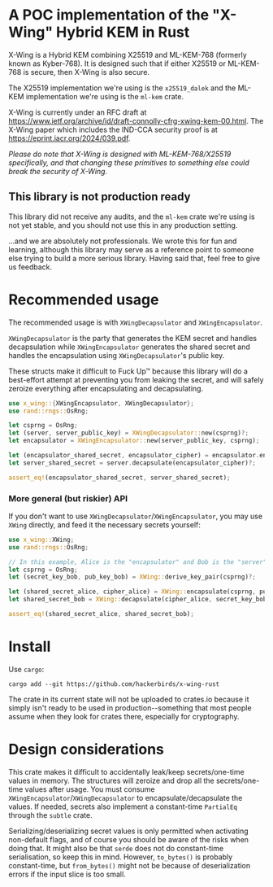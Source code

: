 # A POC implementation of the "X-Wing" Hybrid KEM in Rust

X-Wing is a Hybrid KEM combining X25519 and ML-KEM-768 (formerly known as Kyber-768). It is designed such that if either X25519 or ML-KEM-768 is secure, then X-Wing is also secure.

The X25519 implementation we're using is the `x25519_dalek` and the ML-KEM implementation we're using is the `ml-kem` crate.

X-Wing is currently under an RFC draft at https://www.ietf.org/archive/id/draft-connolly-cfrg-xwing-kem-00.html.
The X-Wing paper which includes the IND-CCA security proof is at https://eprint.iacr.org/2024/039.pdf. 

*Please do note that X-Wing is designed with ML-KEM-768/X25519 specifically, and that changing these primitives to something else could break the security of X-Wing.*

## This library is not production ready

This library did not receive any audits, and the `ml-kem` crate we're using is not yet stable, and you should not use this in any production setting. 

...and we are absolutely not professionals. We wrote this for fun and learning, although this library may serve as a reference point to someone else trying to build a more serious library. Having said that, feel free to give us feedback.

# Recommended usage

The recommended usage is with `XWingDecapsulator` and `XWingEncapsulator`.

`XWingDecapsulator` is the party that generates the KEM secret and handles decapsulation while `XWingEncapsulator` generates the shared secret and handles the encapsulation using `XWingDecapsulator`'s public key.

These structs make it difficult to Fuck Up™ because this library will do a best-effort attempt at preventing you from leaking the secret, and will safely zeroize everything after encapsulating and decapsulating.

```rust
use x_wing::{XWingEncapsulator, XWingDecapsulator};
use rand::rngs::OsRng;

let csprng = OsRng;
let (server, server_public_key) = XWingDecapsulator::new(csprng)?;
let encapsulator = XWingEncapsulator::new(server_public_key, csprng);

let (encapsulator_shared_secret, encapsulator_cipher) = encapsulator.encapsulate()?;
let server_shared_secret = server.decapsulate(encapsulator_cipher)?;

assert_eq!(encapsulator_shared_secret, server_shared_secret);
```

### More general (but riskier) API 

If you don't want to use `XWingDecapsulator`/`XWingEncapsulator`, you may use `XWing` directly, and feed it the necessary secrets yourself:

```rust
use x_wing::XWing;
use rand::rngs::OsRng;

// In this example, Alice is the "encapsulator" and Bob is the "server". 
let csprng = OsRng;
let (secret_key_bob, pub_key_bob) = XWing::derive_key_pair(csprng)?;

let (shared_secret_alice, cipher_alice) = XWing::encapsulate(csprng, pub_key_bob)?;
let shared_secret_bob = XWing::decapsulate(cipher_alice, secret_key_bob)?;

assert_eq!(shared_secret_alice, shared_secret_bob);
```

# Install

Use `cargo`:

```
cargo add --git https://github.com/hackerbirds/x-wing-rust
```

The crate in its current state will not be uploaded to crates.io because it simply isn't ready to be used in production--something that most people assume when they look for crates there, especially for cryptography.

# Design considerations

This crate makes it difficult to accidentally leak/keep secrets/one-time values in memory. The structures will zeroize and drop all the secrets/one-time values after usage. You must consume `XWingEncapsulator`/`XWingDecapsulator` to encapsulate/decapsulate the values. If needed, secrets also implement a constant-time `PartialEq` through the `subtle` crate. 

Serializing/deserializing secret values is only permitted when activating non-default flags, and of course you should be aware of the risks when doing that. It might also be that `serde` does not do constant-time serialisation, so keep this in mind. However, `to_bytes()` is probably constant-time, but `from_bytes()` might not be because of deserialization errors if the input slice is too small.